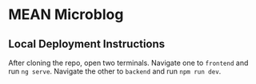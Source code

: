 # MEAN Microblog

## Local Deployment Instructions

After cloning the repo, open two terminals. Navigate one to `frontend` and run `ng serve`. Navigate the other to `backend` and run `npm run dev`.